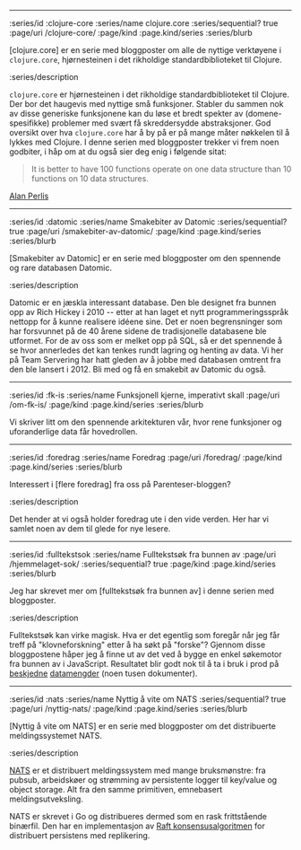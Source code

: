 --------------------------------------------------------------------------------
:series/id :clojure-core
:series/name clojure.core
:series/sequential? true
:page/uri /clojure-core/
:page/kind :page.kind/series
:series/blurb

[clojure.core] er en serie med bloggposter om alle de nyttige verktøyene i
`clojure.core`, hjørnesteinen i det rikholdige standardbiblioteket til Clojure.

:series/description

`clojure.core` er hjørnesteinen i det rikholdige standardbiblioteket til
Clojure. Der bor det haugevis med nyttige små funksjoner. Stabler du sammen nok
av disse generiske funksjonene kan du løse et bredt spekter av
(domene-spesifikke) problemer med svært få skreddersydde abstraksjoner. God
oversikt over hva `clojure.core` har å by på er på mange måter nøkkelen til å
lykkes med Clojure. I denne serien med bloggposter trekker vi frem noen
godbiter, i håp om at du også sier deg enig i følgende sitat:

> It is better to have 100 functions operate on one data structure than 10
> functions on 10 data structures.

[Alan Perlis](https://en.wikipedia.org/wiki/Epigrams_on_Programming)

--------------------------------------------------------------------------------
:series/id :datomic
:series/name Smakebiter av Datomic
:series/sequential? true
:page/uri /smakebiter-av-datomic/
:page/kind :page.kind/series
:series/blurb

[Smakebiter av Datomic] er en serie med bloggposter om
den spennende og rare databasen Datomic.

:series/description

Datomic er en jæskla interessant database. Den ble designet fra bunnen opp av
Rich Hickey i 2010 -- etter at han laget et nytt programmeringsspråk nettopp for
å kunne realisere idéene sine. Det er noen begrensninger som har forsvunnet på
de 40 årene sidene de tradisjonelle databasene ble utformet. For de av oss som
er melket opp på SQL, så er det spennende å se hvor annerledes det kan tenkes
rundt lagring og henting av data. Vi her på Team Servering har hatt gleden av å jobbe
med databasen omtrent fra den ble lansert i 2012. Bli med og få en smakebit av
Datomic du også.

--------------------------------------------------------------------------------
:series/id :fk-is
:series/name Funksjonell kjerne, imperativt skall
:page/uri /om-fk-is/
:page/kind :page.kind/series
:series/blurb

Vi skriver litt om den spennende arkitekturen vår, hvor rene funksjoner og
uforanderlige data får hovedrollen.

--------------------------------------------------------------------------------
:series/id :foredrag
:series/name Foredrag
:page/uri /foredrag/
:page/kind :page.kind/series
:series/blurb

Interessert i [flere foredrag] fra oss på Parenteser-bloggen?

:series/description

Det hender at vi også holder foredrag ute i den vide verden. Her har vi samlet
noen av dem til glede for nye lesere.

--------------------------------------------------------------------------------
:series/id :fulltekstsok
:series/name Fulltekstsøk fra bunnen av
:page/uri /hjemmelaget-sok/
:series/sequential? true
:page/kind :page.kind/series
:series/blurb

Jeg har skrevet mer om [fulltekstsøk fra bunnen av] i denne serien med
bloggposter.

:series/description

Fulltekstsøk kan virke magisk. Hva er det egentlig som foregår når jeg får treff
på "klovneforskning" etter å ha søkt på "forske"? Gjennom disse bloggpostene
håper jeg å finne ut av det ved å bygge en enkel søkemotor fra bunnen av i
JavaScript. Resultatet blir godt nok til å ta i bruk i prod på
[beskjedne](https://www.matvaretabellen.no/)
[datamengder](https://smilefjes.mattilsynet.no/) (noen tusen dokumenter).

--------------------------------------------------------------------------------
:series/id :nats
:series/name Nyttig å vite om NATS
:series/sequential? true
:page/uri /nyttig-nats/
:page/kind :page.kind/series
:series/blurb

[Nyttig å vite om NATS] er en serie med bloggposter om det distribuerte
meldingssystemet NATS.

:series/description

[NATS](https://nats.io) er et distribuert meldingssystem med mange bruksmønstre:
fra pubsub, arbeidskøer og strømming av persistente logger til key/value og
object storage. Alt fra den samme primitiven, emnebasert meldingsutveksling.

NATS er skrevet i Go og distribueres dermed som en rask frittstående binærfil.
Den har en implementasjon av [Raft konsensusalgoritmen](https://raft.github.io/)
for distribuert persistens med replikering.
